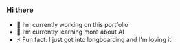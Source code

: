 ### Hi there

- 🔭 I’m currently working on this portfolio
- 🌱 I’m currently learning more about AI
- ⚡ Fun fact: I just got into longboarding and I'm loving it!

<!--
**to do list:
- add highlights section
- blurb on background/interests
- finish updating other projects
- add in google image scraper
- add in workplace + job position
- 

-->
